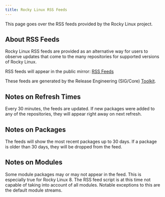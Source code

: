```yaml
---
title: Rocky Linux RSS Feeds
---
```


This page goes over the RSS feeds provided by the Rocky Linux project.

## About RSS Feeds

Rocky Linux RSS feeds are provided as an alternative way for users to observe
updates that come to the many repositories for supported versions of Rocky Linux.

RSS feeds will appear in the public mirror: [RSS Feeds](https://dl.rockylinux.org/pub/feeds)

These feeds are generated by the Release Engineering (SIG/Core) [Toolkit](https://git.resf.org/sig_core/toolkit/src/branch/devel/mangle/generators/rss.py).

## Notes on Refresh Times

Every 30 minutes, the feeds are updated. If new packages were added to any of
the repositories, they will appear right away on next refresh.

## Notes on Packages

The feeds will show the most recent packages up to 30 days. If a package is
older than 30 days, they will be dropped from the feed.

## Notes on Modules

Some module packages may or may not appear in the feed. This is especially true
for Rocky Linux 8. The RSS feed script is at this time not capable of
taking into account of all modules. Notable exceptions to this are the default
module streams.
